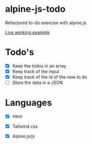 # alpine-js-todo
Refactored to-do exercise with alpine.js

[Live working example](https://laurent-bosteels.github.io/alpine-js-todo/)

# Todo's
- [x] Keep the todos in an array
- [x] Keep track of the input
- [x] Keep track of the id of the new to do
- [ ] Store the data in a JSON

# Languages
- [x] Html 
- [x] Tailwind css
- [x] Alpine.js/js







